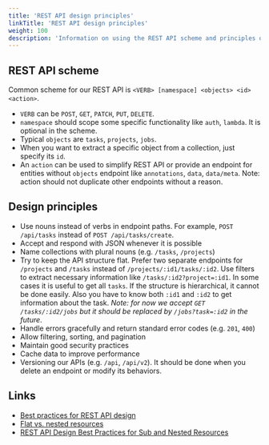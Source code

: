 ```yaml
---
title: 'REST API design principles'
linkTitle: 'REST API design principles'
weight: 100
description: 'Information on using the REST API scheme and principles of its design.'
---
```


## REST API scheme

Common scheme for our REST API is `<VERB> [namespace] <objects> <id> <action>`.

- `VERB` can be `POST`, `GET`, `PATCH`, `PUT`, `DELETE`.
- `namespace` should scope some specific functionality like `auth`, `lambda`.
  It is optional in the scheme.
- Typical `objects` are `tasks`, `projects`, `jobs`.
- When you want to extract a specific object from a collection, just specify its `id`.
- An `action` can be used to simplify REST API or provide an endpoint for entities
  without `objects` endpoint like `annotations`, `data`, `data/meta`. Note: action
  should not duplicate other endpoints without a reason.

## Design principles

- Use nouns instead of verbs in endpoint paths. For example,
  `POST /api/tasks` instead of `POST /api/tasks/create`.
- Accept and respond with JSON whenever it is possible
- Name collections with plural nouns (e.g. `/tasks`, `/projects`)
- Try to keep the API structure flat. Prefer two separate endpoints
  for `/projects` and `/tasks` instead of `/projects/:id1/tasks/:id2`. Use
  filters to extract necessary information like `/tasks/:id2?project=:id1`.
  In some cases it is useful to get all `tasks`. If the structure is
  hierarchical, it cannot be done easily. Also you have to know both `:id1`
  and `:id2` to get information about the task.
  _Note: for now we accept `GET /tasks/:id2/jobs` but it should be replaced
  by `/jobs?task=:id2` in the future_.
- Handle errors gracefully and return standard error codes (e.g. `201`, `400`)
- Allow filtering, sorting, and pagination
- Maintain good security practices
- Cache data to improve performance
- Versioning our APIs (e.g. `/api`, `/api/v2`). It should be done when you
  delete an endpoint or modify its behaviors.

## Links

- [Best practices for REST API design](https://stackoverflow.blog/2020/03/02/best-practices-for-rest-api-design/)
- [Flat vs. nested resources](https://stackoverflow.com/questions/20951419/what-are-best-practices-for-rest-nested-resources)
- [REST API Design Best Practices for Sub and Nested Resources](https://www.moesif.com/blog/technical/api-design/REST-API-Design-Best-Practices-for-Sub-and-Nested-Resources/)
